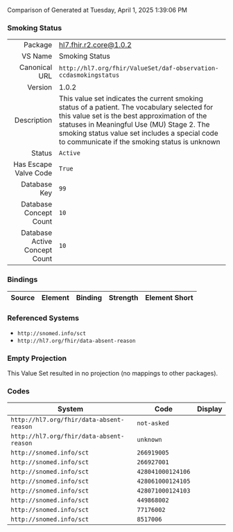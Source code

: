 Comparison of 
Generated at Tuesday, April 1, 2025 1:39:06 PM

### Smoking Status

|      |     |
| ---: | --- |
| Package | hl7.fhir.r2.core@1.0.2 |
| VS Name | Smoking Status |
| Canonical URL | `http://hl7.org/fhir/ValueSet/daf-observation-ccdasmokingstatus` |
| Version | 1.0.2 |
| Description | This value set indicates the current smoking status of a patient. The vocabulary selected for this value set is the best approximation of the statuses in Meaningful Use (MU) Stage 2. The smoking status value set includes a special code to communicate if the smoking status is unknown |
| Status | `Active` |
| Has Escape Valve Code | `True` |
| Database Key | `99` |
| Database Concept Count | `10` |
| Database Active Concept Count | `10` |
### Bindings

| Source | Element | Binding | Strength | Element Short |
| ------ | ------- | ------- | -------- | ------------- |

### Referenced Systems

* `http://snomed.info/sct`
* `http://hl7.org/fhir/data-absent-reason`
### Empty Projection

This Value Set resulted in no projection (no mappings to other packages).

### Codes

| System | Code | Display |
| ------ | ---- | ------- |
| `http://hl7.org/fhir/data-absent-reason` | `not-asked` |  |
| `http://hl7.org/fhir/data-absent-reason` | `unknown` |  |
| `http://snomed.info/sct` | `266919005` |  |
| `http://snomed.info/sct` | `266927001` |  |
| `http://snomed.info/sct` | `428041000124106` |  |
| `http://snomed.info/sct` | `428061000124105` |  |
| `http://snomed.info/sct` | `428071000124103` |  |
| `http://snomed.info/sct` | `449868002` |  |
| `http://snomed.info/sct` | `77176002` |  |
| `http://snomed.info/sct` | `8517006` |  |
